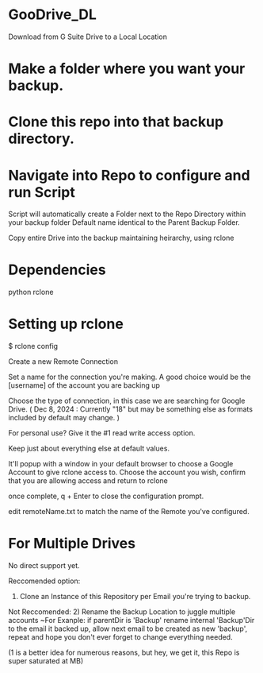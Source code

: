 # GooDrive_DL
Download from G Suite Drive to a Local Location

# Make a folder where you want your backup. 
# Clone this repo into that backup directory.

# Navigate into Repo to configure and run Script

Script will automatically create a Folder next to the Repo Directory within your backup folder
Default name identical to the Parent Backup Folder.

Copy entire Drive into the backup maintaining heirarchy, using rclone

# Dependencies
python
rclone

# Setting up rclone
$ rclone config

Create a new Remote Connection

Set a name for the connection you're making.
A good choice would be the [username] of the account you are backing up

Choose the type of connection, in this case we are searching for Google Drive.
( Dec 8, 2024 : Currently "18" but may be something else as formats included by default may change. )

For personal use? 
Give it the #1 read write access option.

Keep just about everything else at default values.

It'll popup with a window in your default browser to choose a Google Account to give rclone access to.
Choose the account you wish, confirm that you are allowing access and return to rclone

once complete, q + Enter to close the configuration prompt.

edit remoteName.txt to match the name of the Remote you've configured.

# For Multiple Drives
No direct support yet.

Reccomended option:
1) Clone an Instance of this Repository per Email you're trying to backup.

Not Reccomended:
2) Rename the Backup Location to juggle multiple accounts ~For Exanple:
if parentDir is 'Backup'
rename internal 'Backup'Dir to the email it backed up, 
allow next email to be created as new 'backup',
repeat and hope you don't ever forget to change everything needed.

(1 is a better idea for numerous reasons, 
but hey, we get it,
this Repo is super saturated at MB) 

